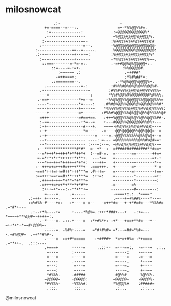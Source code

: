 <!-- RAH Code -->

# milosnowcat

                         .:-                          -                                   
                     +=-====--=---:.                 =+-*%%@@%%#=.                        
                      :=-------------:            .:=@@@@@@@@@@@@%*.                      
                     .-----------------            =%@@@@@@@@%@@@@@%.                     
                    :-=--------------==-          :%@@@@@@@@%@@@@@@@#                     
                   :------------------=--.        -%@@@@@@@@@@@@@@@@@-                    
                 :---------------==--=-----.      .%@@@@@@@@%@@@@@@@@:                    
                 .:--=-----------++--+-=:         :%@@@@@@@@@@@@@@@%*                     
                   :=-=----------++--+---         +*%%@@@@@@@@@@@@%==.                    
                    ::===-------=-*=-=:.          .-=+#@@%@%@@@@@+:.                      
                        ::=----=-+=+-.                 :%%@@@@@#.                         
                           :====== .:                   .-+###*                           
                          -=++===+:                     :*%#%##*=:                        
                        .:========--.               .-*%@%@@@%@@@@%+.                     
                     .---------------=-:          :#%%%#@%@%@%@%%%@@%#-                   
                   .--------------------=        :#%%#%%%@@@@%@@@%%%%%%+                  
                   ---=------------------:       *%%#%@@%@%@@@@@@@@%@%%%.                 
                  .-==+-------------*+=--=      -%%@%@@%%@@@@@%%@@@@@%%%=                 
                  ----*-------------*=----:    .#%#@%@@%%@@@%@%@@%@@%%%#*                 
                  =---+-------------+=----=    *%%%%%@@%%%@@@@%@%%@@%%%%%:                
                 -----+-------------=+------  :#%%#%@@@%%%@%@@%@%%@%%%%%@#                
                   =+++-------------=#==+==.   :+++%@@@%%%@%@%%@%%@@%%##-.                
                   :-==--------------+*=--=    +---#@@@%%@@@@@@@%%@%+---                  
                   :-+----------------#---+.   ====-@%@%%@@%@%@@%%@@=--=                  
                   :-+----------------*=----  .=----@@%@@@@@%%@@%@@@=--=                  
                   :-+---------------------=  ---=.-@@@%%%%%%%@%%@%@+--=                  
                   --+----------------- ----: =--- =@%%%%%%%%%@%%#%@#==+                  
                   --*----------------- :---=:--=. =@%%@%@%@@@@@%%@@%-==                  
                  :--**************#*#*  =--+*--:  =##############**#==+                  
                  --=*+++*+++++*+**++*+  :--=#-=.  =-------==-------++=+                  
                  =-=*+*+*+*++++++*+**+.  ---*==   =----------------=+-+                  
                  --=*++=+++*++++++*+*+:  ---++=   +-------==--------*-+                  
                 :--+++=+=+++#=++++***+- .===+++.  +-------=+--------*-=-                 
                 -==+*+++=++=#++*+++***= .#+++=-   =-------=+--------+==-                 
                 :==++++==+==#+**+++***=  :++=:   .=--------*--------=+:                  
                   .+++++=++=*+**+*+***+           =--------*--------=:                   
                   .=++++=+=+*+**+*+*#*+          .=-------=%----------                   
                    :+++=+*=--:--**+**+=          ---------=#=-----=--:                   
                     =----=.    .=-----            -====+:.:..*====*                      
              .:+++- +----=.     =-----            .=---+=+%##%----*--=-                  
              :=%#%%-#----+=:   :+----=-=--   -=++*#=---+-+*#=#=---*%%%#= .=*#*+---       
               .:--+*%----+=     +----*%@%=.:+++*###+---+   -:+=---*====+**%@@#=-++++=:.  
                   .-*----=. .::.+----=  :*+#%*+:-:+*---+==+**#=---+--=++*+*+*==#+@@@%=-  
                     -----=. -%#%+----=   =*#+#%#= =*---=##=*%#=----.+#%@@#+  .++**#%#-.  
                     .----=  :=+#*=====    :+####+  *=+=+#%=-:*+==== .=**++-.  .:::----   
                     .+===+      -----=     ..::--  =---==:.  -=---+  .:..                
                      =---=      :----=             =----:    -=---=                      
                      =---=      :----=             =----:    .=---=                      
                      =----      .----=             =----.     +---=                      
                      =---:       =---=             =---=.     +----                      
                      =--=:       =---=             ----=.     +--==                      
                      *#%%%.     .#####             #@%%#      %@%%%.                     
                     =@@@@@=     -@@@@@:           =@@@@@-    -@@@@%-                     
                     *#%%%%-     -%%%%#:           *%@@@%+    :#####=                     
                      .:::.       :::..             .:...      .::...                      

@milosnowcat
